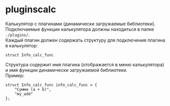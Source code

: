 # pluginscalc
  
Калькулятор с плагинами (динамически загружаемые библиотеки).  
Подключаемые функции калькулятора должны находиться в папке `./plugins/`.  
Каждый плагин должен содержать структуру для подключения плагина в калькулятор:  
```
struct Info_calc_func
```  
Структура содержит имя плагина (отображается в меню калькулятора) и имя функции динамически загружаемой библиотеки.  
Пример:  
```
struct Info_calc_func info_calc_func = {
    "Сумма (a + b)",
    "my_add"
};
```
